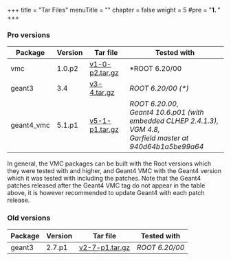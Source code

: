 +++
title = "Tar Files"
menuTitle = ""
chapter = false
weight = 5
#pre = "<b>1. </b>"
+++

### Pro versions

| Package | Version | Tar file | Tested with |
|---------|---------|----------| ------------|
| vmc | 1.0.p2 | [v1-0-p2.tar.gz](https://github.com/vmc-project/vmc/archive/v1-0-p2.tar.gz) | *ROOT 6.20/00 |
| geant3 | 3.4 | [v3-4.tar.gz](https://github.com/vmc-project/geant3/archive/v3-4.tar.gz) | *ROOT 6.20/00 (\*)* |
| geant4_vmc | 5.1.p1 | [v5-1-p1.tar.gz](https://github.com/vmc-project/geant4_vmc/archive/v5-1-p1.tar.gz) | *ROOT 6.20.00*,<br> *Geant4 10.6.p01 (with embedded CLHEP 2.4.1.3),* <br> *VGM 4.8,* <br> *Garfield master at 940d64b1a5be99a64*|


In general, the VMC packages can be built with the Root versions which they were tested with and higher, and Geant4 VMC with the Geant4 version which it was tested with including the patches. Note that the Geant4 patches released after the Geant4 VMC tag do not appear in the table above, it is however recommended to update Geant4 with each patch release.

### Old versions

| Package | Version | Tar file | Tested with |
|---------|---------|----------| ------------|
| geant3 | 2.7.p1 | [v2-7-p1.tar.gz](https://github.com/vmc-project/geant3/archive/v2-7-p1.tar.gz) | *ROOT 6.20/00*  |
